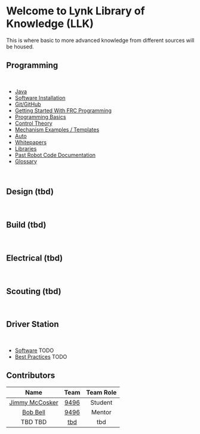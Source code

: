 # Welcome to Lynk Library of Knowledge (LLK) 
This is where basic to more advanced knowledge from different sources will be housed.

## Programming

<br> 

- [Java](https://docs.lynkrobotics.org/java/) 
- [Software Installation](https://docs.lynkrobotics.org/software/) 
- [Git/GitHub](https://docs.lynkrobotics.org/git/)
- [Getting Started With FRC Programming](https://docs.lynkrobotics.org/start/)
- [Programming Basics](https://docs.lynkrobotics.org/basics/) 
- [Control Theory](https://docs.lynkrobotics.org/controlTheory/) 
- [Mechanism Examples / Templates](https://docs.lynkrobotics.org/mechanisms/)
- [Auto](https://docs.lynkrobotics.org/auto/)
- [Whitepapers](https://docs.lynkrobotics.org/whitepapers/) 
- [Libraries](https://docs.lynkrobotics.org/libraries/)
- [Past Robot Code Documentation](https://docs.lynkrobotics.org/past/)
- [Glossary](https://docs.lynkrobotics.org/glossary/)

<br>

## Design (tbd)

<br>

## Build (tbd)

<br>

## Electrical (tbd)

<br>

## Scouting (tbd)

<br>

## Driver Station

<br>

- [Software]() TODO
- [Best Practices]() TODO

## Contributors

|                       Name                       |                      Team                      | Team Role |
| :----------------------------------------------: | :--------------------------------------------: | :-------: |
|                  [Jimmy McCosker](https://github.com/witherslayer67)  | [9496](https://lynkrobotics.org)  |   Student   |
|                  [Bob Bell](https://github.com/rjbell4)                  | [9496](https://lynkrobotics.org)               |  Mentor   |
|                   TBD TBD                   |   [tbd]()             |  tbd   |
